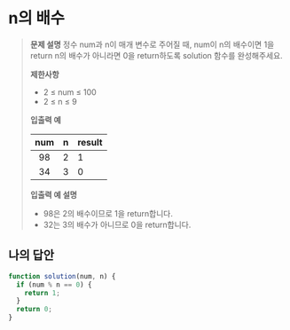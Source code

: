 # n의 배수

> **문제 설명**
> 정수 num과 n이 매개 변수로 주어질 때, num이 n의 배수이면 1을 return n의 배수가 아니라면 0을 return하도록 solution 함수를 완성해주세요.
>
> **제한사항**
>
> - 2 ≤ num ≤ 100
> - 2 ≤ n ≤ 9
>
> **입출력 예**
>
> | num |  n  | result |
> | :-: | :-: | ------ |
> | 98  |  2  | 1      |
> | 34  |  3  | 0      |
>
> **입출력 예 설명**
>
> - 98은 2의 배수이므로 1을 return합니다.
> - 32는 3의 배수가 아니므로 0을 return합니다.

## 나의 답안

```js
function solution(num, n) {
  if (num % n == 0) {
    return 1;
  }
  return 0;
}
```
